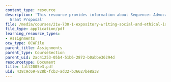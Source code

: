 ```yaml
---
content_type: resource
description: 'This resource provides information about Sequence: Advocacy Essay or
  Grant Proposal'
file: /media/courses/21w-730-1-expository-writing-social-and-ethical-issues-in-print-photography-and-film-fall-2005/438c9c69828bfcb3ad32b36627be8a38_fall2005e3.pdf
file_type: application/pdf
learning_resource_types:
- Assignments
ocw_type: OCWFile
parent_title: Assignments
parent_type: CourseSection
parent_uid: 2ac41253-05b4-51b6-2872-b0abbe36294d
resourcetype: Document
title: fall2005e3.pdf
uid: 438c9c69-828b-fcb3-ad32-b36627be8a38
---
```

